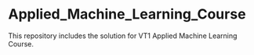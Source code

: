 # Applied_Machine_Learning_Course
This repository includes the solution for VT1 Applied Machine Learning Course. 
